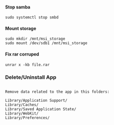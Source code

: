 #### Stop samba

```
sudo systemctl stop smbd
```

#### Mount storage

```
sudo mkdir /mnt/msi_storage
sudo mount /dev/sdb1 /mnt/msi_storage
```

#### Fix rar corruped

```
unrar x -kb file.rar
```


### Delete/Uninstall App

```

Remove data related to the app in this folders:

Library/Application Support/
Library/Caches/
Library/Saved Application State/
Library/WebKit/
Library/Preferences/

```
